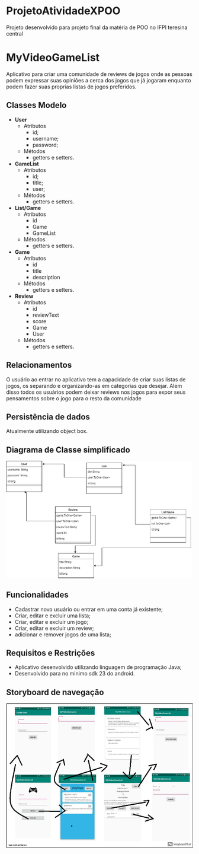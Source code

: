 # ProjetoAtividadeXPOO
Projeto desenvolvido para projeto final da matéria de POO no IFPI teresina central

# MyVideoGameList
Aplicativo para criar uma comunidade de reviews de jogos onde as pessoas podem expressar suas opiniões a cerca dos jogos que já jogaram enquanto podem fazer suas proprias listas de jogos preferidos.

## Classes Modelo
- **User**
  - Atributos
    - id;
    - username;
    - password;
  - Métodos
    - getters e setters.
- **GameList**
  - Atributos
    - id;
    - title;
    - user;
  - Métodos
    - getters e setters.
- **List/Game**
  - Atributos
    - id
    - Game
    - GameList
  - Métodos
    - getters e setters.
- **Game**
  - Atributos
    - id
    - title
    - description
  - Métodos
    - getters e setters.
- **Review**
  - Atributos
    - id
    - reviewText
    - score
    - Game
    - User
  - Métodos
    - getters e setters.
## Relacionamentos
O usuário ao entrar no aplicativo tem a capacidade de criar suas listas de jogos, os separando e organizando-as em categorias que desejar. Alem disso todos os usuários podem deixar reviews nos jogos para expor seus pensamentos sobre o jogo para o resto da comunidade
## Persistência de dados
Atualmente utilizando object box.
## Diagrama de Classe simplificado
![](diagram2.png	)
## Funcionalidades
- Cadastrar novo usuário ou entrar em uma conta já existente;
- Criar, editar e excluir uma lista;
- Criar, editar e excluir um jogo;
- Criar, editar e excluir um review;
- adicionar e remover jogos de uma lista;
## Requisitos e Restrições
- Aplicativo desenvolvido utilizando linguagem de programação Java;
- Desenvolvido para no minimo sdk 23 do android.
## Storyboard de navegação
![](Cell-Col-0-Row-0.png	)



